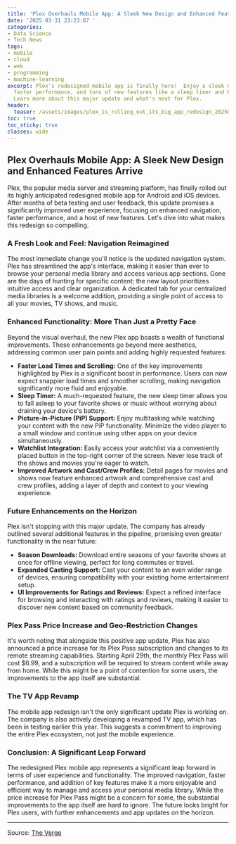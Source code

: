 ```yaml
---
title: 'Plex Overhauls Mobile App: A Sleek New Design and Enhanced Features Arrive'
date: '2025-03-31 23:23:07 '
categories:
- Data Science
- Tech News
tags:
- mobile
- cloud
- web
- programming
- machine-learning
excerpt: Plex's redesigned mobile app is finally here!  Enjoy a sleek new interface,
  faster performance, and tons of new features like a sleep timer and PiP support.
  Learn more about this major update and what's next for Plex.
header:
  teaser: /assets/images/plex_is_rolling_out_its_big_app_redesign_20250331232303.jpg
toc: true
toc_sticky: true
classes: wide
---
```


## Plex Overhauls Mobile App: A Sleek New Design and Enhanced Features Arrive

Plex, the popular media server and streaming platform, has finally rolled out its highly anticipated redesigned mobile app for Android and iOS devices.  After months of beta testing and user feedback, this update promises a significantly improved user experience, focusing on enhanced navigation, faster performance, and a host of new features.  Let's dive into what makes this redesign so compelling.

### A Fresh Look and Feel: Navigation Reimagined

The most immediate change you'll notice is the updated navigation system.  Plex has streamlined the app's interface, making it easier than ever to browse your personal media library and access various app sections.  Gone are the days of hunting for specific content; the new layout prioritizes intuitive access and clear organization.  A dedicated tab for your centralized media libraries is a welcome addition, providing a single point of access to all your movies, TV shows, and music.

### Enhanced Functionality: More Than Just a Pretty Face

Beyond the visual overhaul, the new Plex app boasts a wealth of functional improvements.  These enhancements go beyond mere aesthetics, addressing common user pain points and adding highly requested features:

* **Faster Load Times and Scrolling:**  One of the key improvements highlighted by Plex is a significant boost in performance.  Users can now expect snappier load times and smoother scrolling, making navigation significantly more fluid and enjoyable.
* **Sleep Timer:**  A much-requested feature, the new sleep timer allows you to fall asleep to your favorite shows or music without worrying about draining your device's battery.
* **Picture-in-Picture (PiP) Support:**  Enjoy multitasking while watching your content with the new PiP functionality.  Minimize the video player to a small window and continue using other apps on your device simultaneously.
* **Watchlist Integration:**  Easily access your watchlist via a conveniently placed button in the top-right corner of the screen.  Never lose track of the shows and movies you're eager to watch.
* **Improved Artwork and Cast/Crew Profiles:**  Detail pages for movies and shows now feature enhanced artwork and comprehensive cast and crew profiles, adding a layer of depth and context to your viewing experience.

### Future Enhancements on the Horizon

Plex isn't stopping with this major update.  The company has already outlined several additional features in the pipeline, promising even greater functionality in the near future:

* **Season Downloads:**  Download entire seasons of your favorite shows at once for offline viewing, perfect for long commutes or travel.
* **Expanded Casting Support:**  Cast your content to an even wider range of devices, ensuring compatibility with your existing home entertainment setup.
* **UI Improvements for Ratings and Reviews:**  Expect a refined interface for browsing and interacting with ratings and reviews, making it easier to discover new content based on community feedback.

### Plex Pass Price Increase and Geo-Restriction Changes

It's worth noting that alongside this positive app update, Plex has also announced a price increase for its Plex Pass subscription and changes to its remote streaming capabilities.  Starting April 29th, the monthly Plex Pass will cost $6.99, and a subscription will be required to stream content while away from home.  While this might be a point of contention for some users, the improvements to the app itself are substantial.

### The TV App Revamp

The mobile app redesign isn't the only significant update Plex is working on.  The company is also actively developing a revamped TV app, which has been in testing earlier this year.  This suggests a commitment to improving the entire Plex ecosystem, not just the mobile experience.

### Conclusion: A Significant Leap Forward

The redesigned Plex mobile app represents a significant leap forward in terms of user experience and functionality.  The improved navigation, faster performance, and addition of key features make it a more enjoyable and efficient way to manage and access your personal media library.  While the price increase for Plex Pass might be a concern for some, the substantial improvements to the app itself are hard to ignore.  The future looks bright for Plex users, with further enhancements and app updates on the horizon.


---

Source: [The Verge](https://www.theverge.com/news/639839/plex-redesigned-app-android-ios-launch)